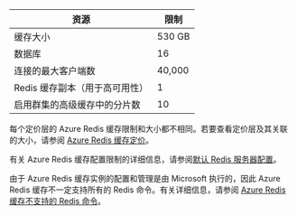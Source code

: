 | 资源 | 限制 |
|---------------------------------------------|----------------------------------------|
| 缓存大小 | 530 GB |
| 数据库 | 16 |
| 连接的最大客户端数 | 40,000 |
| Redis 缓存副本（用于高可用性） | 1 |
| 启用群集的高级缓存中的分片数 | 10 |

每个定价层的 Azure Redis 缓存限制和大小都不相同。若要查看定价层及其关联的大小，请参阅 [Azure Redis 缓存定价](/home/features/cache/#price)。

有关 Azure Redis 缓存配置限制的详细信息，请参阅[默认 Redis 服务器配置](/documentation/articles/cache-configure#default-redis-server-configuration)。

由于 Azure Redis 缓存实例的配置和管理是由 Microsoft 执行的，因此 Azure Redis 缓存不一定支持所有的 Redis 命令。有关详细信息，请参阅 [Azure Redis 缓存不支持的 Redis 命令](/documentation/articles/cache-configure#redis-commands-not-supported-in-azure-redis-cache)。

<!---HONumber=Mooncake_0104_2016-->
